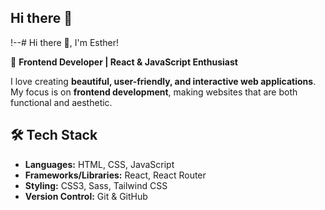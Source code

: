 ## Hi there 👋

!--# Hi there 👋, I'm Esther!

🌸 **Frontend Developer | React & JavaScript Enthusiast**  

I love creating **beautiful, user-friendly, and interactive web applications**. My focus is on **frontend development**, making websites that are both functional and aesthetic.  

## 🛠 Tech Stack
- **Languages:** HTML, CSS, JavaScript  
- **Frameworks/Libraries:** React, React Router  
- **Styling:** CSS3, Sass, Tailwind CSS  
- **Version Control:** Git & GitHub  


